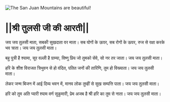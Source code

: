 ![The San Juan Mountains are beautiful!](lib/images/img.png "San Juan Mountains")

# ||श्री तुलसी जी की आरती||

जय जय तुलसी माता, सबकी सुखदाता वर माता।
सब योगों के ऊपर, सब रोगों के ऊपर,
रुज से रक्षा करके भव त्राता।
जय जय तुलसी माता।

बहु पुत्री है श्यामा, सूर वल्ली है ग्राम्या,
विष्णु प्रिय जो तुमको सेवे, सो नर तर जाता।
जय जय तुलसी माता।

हरि के शीश विराजत त्रिभुवन से हो वंदित,
पतित जनों की तारिणि, तुम हो विख्याता।
जय जय तुलसी माता।

लेकर जन्म बिजन में आई दिव्य भवन में,
मानव लोक तुम्हीं से सुख सम्पत्ति पाता।
जय जय तुलसी माता।

हरि को तुम अति प्यारी श्याम वर्ण सुकुमारी,
प्रेम अजब है श्री हरि का तुम से नाता।
जय जय तुलसी माता।
